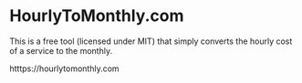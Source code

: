 # HourlyToMonthly.com
This is a free tool (licensed under MIT) that simply converts the hourly cost of a service to the monthly. 

htttps://hourlytomonthly.com
